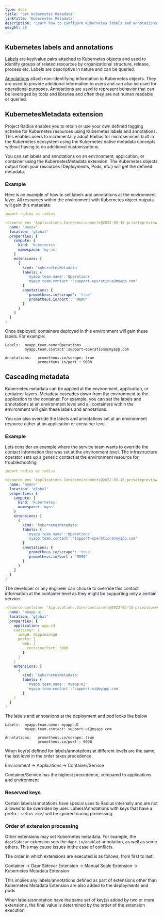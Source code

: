 ```yaml
---
type: docs
title: "Set Kubernetes Metadata"
linkTitle: "Kubernetes Metadata"
description: "Learn how to configure Kubernetes labels and annotations for generated objects"
weight: 20
---
```


## Kubernetes labels and annotations 
[Labels](https://kubernetes.io/docs/concepts/overview/working-with-objects/labels/) are key/value pairs attached to Kubernetes objects and used to identify groups of related resources by organizational structure, release, process etc. Labels are descriptive in nature and can be queried.

[Annotations](https://kubernetes.io/docs/concepts/overview/working-with-objects/annotations/) attach non-identifying information to Kubernetes objects. They are used to provide  additional information to users and can also be used for operational purposes. Annotations are used to represent behavior that can be leveraged by tools and libraries and often they are not human readable or queried.

## KubernetesMetadata extension
Project Radius enables you to retain or use your own defined tagging scheme for Kubernetes resources using Kubernetes labels and annotations. This enables users to incrementally adopt Radius for microservices built in the Kubernetes ecosystem using the Kubernetes native metadata concepts without having to do additional customizations.

You can set labels and annotations on an environment, application, or container using the KubernetesMetadata extension. The Kubernetes objects output from your resources (Deployments, Pods, etc.) will get the defined metadata.

### Example
Here is an example of how to set labels and annotations at the environment layer. All resources within the environment with Kubernetes object outputs will gain this metadata:

```yaml
import radius as radius

resource env 'Applications.Core/environments@2022-03-15-privatepreview' = {
  name: 'myenv'
  location: 'global'
  properties: {
    compute: {
      kind: 'kubernetes'
      namespace: 'my-ns'
    }
    extensions: [
      {
        kind: 'kubernetesMetadata'
        labels: {
          'myapp.team.name':'Operations'
          'myapp.team.contact':'support-operations@myapp.com'
        }
        annotations: {
          'prometheus.io/scrape': 'true'
          'prometheus.io/port': '9090'
        }
      }
    ]
  }
}
```
Once deployed, containers deployed in this environment will gain these labels. For example:
```
Labels:  myapp.team.name:Operations
         myapp.team.contact':support-operations@myapp.com 
              
Annotations:   prometheus.io/scrape: true
               prometheus.io/port': 9090
```

## Cascading metadata
Kubernetes metadata can be applied at the environment, application, or container layers. Metadata cascades down from the environment to the application to the container. For example, you can set the labels and annotations at an environment level and all containers within the environment will gain these labels and annotations.

<!---can we attach a pic of how all of the resources inside an environment has the labels and annotations!--->

You can also override the labels and annotations set at an environment resource either at an application or container level. 

### Example
Lets consider an example where the service team wants to override the contact information that was set at the environment level.
The infrastructure operator sets up a generic contact at the environment resource for troubleshooting

```yaml
import radius as radius

resource env 'Applications.Core/environments@2022-03-15-privatepreview' = {
  name: 'myenv'
  location: 'global'
  properties: {
    compute: {
      kind: 'kubernetes'
      namespace: 'myns'
    }
    extensions: [
      {
        kind: 'kubernetesMetadata'
        labels: {
          'myapp.team.name':'Operations'
          'myapp.team.contact':'support-operations@myapp.com'
        }
        annotations: {
          'prometheus.io/scrape': 'true'
          'prometheus.io/port': '9090'
        }
      }
    ]
  }
}
```
The developer or any engineer can choose to override this contact information at the container level as they might be supporting only a certain service.

```yaml
resource container 'Applications.Core/containers@2022-03-15-privatepreview' = {
  name: 'myapp-ui'
  location: 'global'
  properties: {
    application: app.id
    container: {
      image: magpieimage
      ports: {
        web: {
          containerPort: 3000
        }
      }
    }
    extensions: [
      {
        kind: 'kubernetesMetadata'
        labels: {
          'myapp.team.name':'myapp-UI'
          'myapp.team.contact':'support-ui@myapp.com'
        }
    ]
  }
}
```

The labels and annotations at the deployment and pod looks like below
```
Labels:  myapp.team.name: myapp-UI
         myapp.team.contact: support-ui@myapp.com 
              
Annotations:   prometheus.io/scrape: true
               prometheus.io/port': 9090
```


When key(s) defined for labels/annotations at different levels are the same, the last level in the order takes precedence. 

Environment -> Applications -> Container/Service

Container/Service has the highest precedence, compared to applications and environment

### Reserved keys
Certain labels/annotations have special uses to Radius internally and are not allowed to be overriden by user. Labels/Annotations with keys that have a prefix : `radius.dev/` will be ignored during processing.

### Order of extension processing
Other extensions may set Kubernetes metadata. For example, the `daprSidecar` extension sets the `dapr.io/enabled` annotation, as well as some others. This may cause issues in the case of conflicts.

The order in which extensions are executed is as follows, from first to last:

Container -> Dapr Sidecar Extension -> Manual Scale Extension -> Kubernetes Metadata Extension

This implies any labels/annotations defined as part of extensions other than Kubernetes Metadata Extension are also added to the deployments and pods 

When labels/annotation have the same set of key(s) added by two or more extensions, the final value is determined by the order of the extension execution